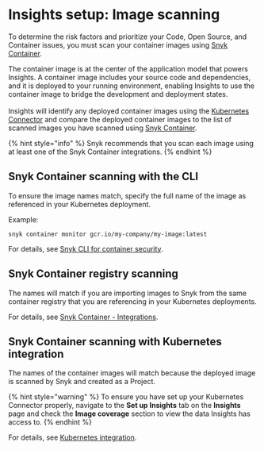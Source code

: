 # Insights setup: Image scanning

To determine the risk factors and prioritize your Code, Open Source, and Container issues, you must scan your container images using [Snyk Container](../../../scan-applications/snyk-container/).&#x20;

The container image is at the center of the application model that powers Insights. A container image includes your source code and dependencies, and it is deployed to your running environment, enabling Insights to use the container image to bridge the development and deployment states.\
\
Insights will identify any deployed container images using the [Kubernetes Connector](insights-setup-kubernetes-connector.md) and compare the deployed container images to the list of scanned images you have scanned using [Snyk Container](../../../scan-applications/snyk-container/).&#x20;

{% hint style="info" %}
Snyk recommends that you scan each image using at least one of the Snyk Container integrations.
{% endhint %}

## Snyk Container scanning with the CLI

To ensure the image names match, specify the full name of the image as referenced in your Kubernetes deployment.&#x20;

Example:

`snyk container monitor gcr.io/my-company/my-image:latest`

For details, see [Snyk CLI for container security](../../../scan-applications/snyk-container/use-snyk-container-from-the-cli/).

## Snyk Container registry scanning

The names will match if you are importing images to Snyk from the same container registry that you are referencing in your Kubernetes deployments.

For details, see [Snyk Container - Integrations](../../../scan-containers/snyk-container-integrations/).

## Snyk Container scanning with Kubernetes integration

The names of the container images will match because the deployed image is scanned by Snyk and created as a Project.

{% hint style="warning" %}
To ensure you have set up your Kubernetes Connector properly, navigate to the **Set up Insights** tab on the **Insights** page and check the **Image coverage** section to view the data Insights has access to.
{% endhint %}

For details, see [Kubernetes integration](../../../scan-containers/kubernetes-integration/).
